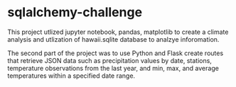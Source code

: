 # sqlalchemy-challenge

This project utlized jupyter notebook, pandas, matplotlib to create a climate analysis and utlization of hawaii.sqlite database to analzye inforomation. 

The second part of the project was to use Python and Flask create routes that retrieve JSON data such as precipitation values by date, stations, temperature observations from the last year, and min, max, and average temperatures within a specified date range.
